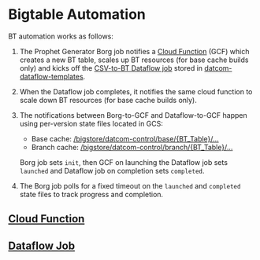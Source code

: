 # Bigtable Automation

BT automation works as follows:

1.  The Prophet Generator Borg job notifies a
    [Cloud Function](https://pantheon.corp.google.com/functions/details/us-central1/prophet-cache-trigger?project=datcom-store&tab=general)
    (GCF)
    which creates a new BT table, scales up BT resources (for base cache builds
    only) and kicks off the
    [CSV-to-BT Dataflow job](https://pantheon.corp.google.com/dataflow/jobs?organizationId=433637338589&project=datcom-store)
    stored in
    [datcom-dataflow-templates](https://pantheon.corp.google.com/storage/browser/_details/datcom-templates/templates/csv_to_bt).

2.  When the Dataflow job completes, it notifies the same cloud function to
    scale down BT resources (for base cache builds only).

3.  The notifications between Borg-to-GCF and Dataflow-to-GCF happen using
    per-version state files located in GCS:

    *   Base cache:
        [/bigstore/datcom-control/base/{BT_Table}/...](https://pantheon.corp.google.com/storage/browser/datcom-control/base)
    *   Branch cache:
        [/bigstore/datcom-control/branch/{BT_Table}/...](https://pantheon.corp.google.com/storage/browser/datcom-control/branch)

    Borg job sets `init`, then GCF on launching the Dataflow job sets `launched`
    and Dataflow job on completion sets `completed`.

4.  The Borg job polls for a fixed timeout on the `launched` and `completed`
    state files to track progress and completion.

## [Cloud Function](gcf/README.md)

## [Dataflow Job](java/dataflow/README.md)
